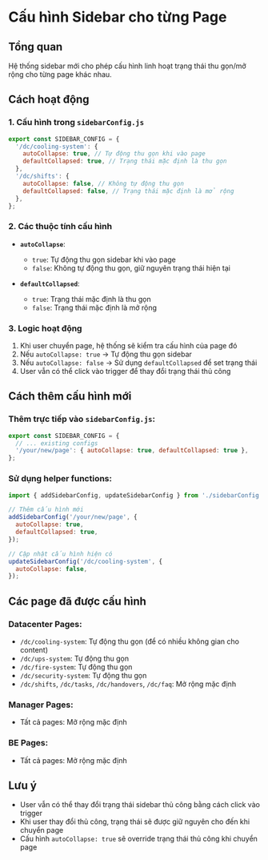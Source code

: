 # Cấu hình Sidebar cho từng Page

## Tổng quan

Hệ thống sidebar mới cho phép cấu hình linh hoạt trạng thái thu gọn/mở rộng cho từng page khác nhau.

## Cách hoạt động

### 1. Cấu hình trong `sidebarConfig.js`

```javascript
export const SIDEBAR_CONFIG = {
  '/dc/cooling-system': {
    autoCollapse: true, // Tự động thu gọn khi vào page
    defaultCollapsed: true, // Trạng thái mặc định là thu gọn
  },
  '/dc/shifts': {
    autoCollapse: false, // Không tự động thu gọn
    defaultCollapsed: false, // Trạng thái mặc định là mở rộng
  },
};
```

### 2. Các thuộc tính cấu hình

- **`autoCollapse`**:
  - `true`: Tự động thu gọn sidebar khi vào page
  - `false`: Không tự động thu gọn, giữ nguyên trạng thái hiện tại

- **`defaultCollapsed`**:
  - `true`: Trạng thái mặc định là thu gọn
  - `false`: Trạng thái mặc định là mở rộng

### 3. Logic hoạt động

1. Khi user chuyển page, hệ thống sẽ kiểm tra cấu hình của page đó
2. Nếu `autoCollapse: true` → Tự động thu gọn sidebar
3. Nếu `autoCollapse: false` → Sử dụng `defaultCollapsed` để set trạng thái
4. User vẫn có thể click vào trigger để thay đổi trạng thái thủ công

## Cách thêm cấu hình mới

### Thêm trực tiếp vào `sidebarConfig.js`:

```javascript
export const SIDEBAR_CONFIG = {
  // ... existing configs
  '/your/new/page': { autoCollapse: true, defaultCollapsed: true },
};
```

### Sử dụng helper functions:

```javascript
import { addSidebarConfig, updateSidebarConfig } from './sidebarConfig';

// Thêm cấu hình mới
addSidebarConfig('/your/new/page', {
  autoCollapse: true,
  defaultCollapsed: true,
});

// Cập nhật cấu hình hiện có
updateSidebarConfig('/dc/cooling-system', {
  autoCollapse: false,
});
```

## Các page đã được cấu hình

### Datacenter Pages:

- `/dc/cooling-system`: Tự động thu gọn (để có nhiều không gian cho content)
- `/dc/ups-system`: Tự động thu gọn
- `/dc/fire-system`: Tự động thu gọn
- `/dc/security-system`: Tự động thu gọn
- `/dc/shifts`, `/dc/tasks`, `/dc/handovers`, `/dc/faq`: Mở rộng mặc định

### Manager Pages:

- Tất cả pages: Mở rộng mặc định

### BE Pages:

- Tất cả pages: Mở rộng mặc định

## Lưu ý

- User vẫn có thể thay đổi trạng thái sidebar thủ công bằng cách click vào trigger
- Khi user thay đổi thủ công, trạng thái sẽ được giữ nguyên cho đến khi chuyển page
- Cấu hình `autoCollapse: true` sẽ override trạng thái thủ công khi chuyển page

